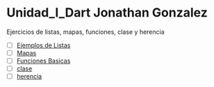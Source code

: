 # Unidad_I_Dart Jonathan Gonzalez 
Ejercicios de listas, mapas, funciones, clase y herencia
- [ ] [Ejemplos de Listas](https://dartpad.dartlang.org/9439792b0c13cb7909753fc11d49958b ) 
- [ ] [Mapas](https://dartpad.dartlang.org/c5cfa3cc8b74524890b6c7ca916ea182 )
- [ ] [Funciones Basicas](https://dartpad.dartlang.org/0bd840c32f1228df9f88be77ec40997f )
- [ ] [clase](https://dartpad.dartlang.org/102b0b6964368dcc53bcbfd1e9181080 )
- [ ] [herencia](https://dartpad.dartlang.org/3bdccb945b11741a8f8b071efb26011f )

